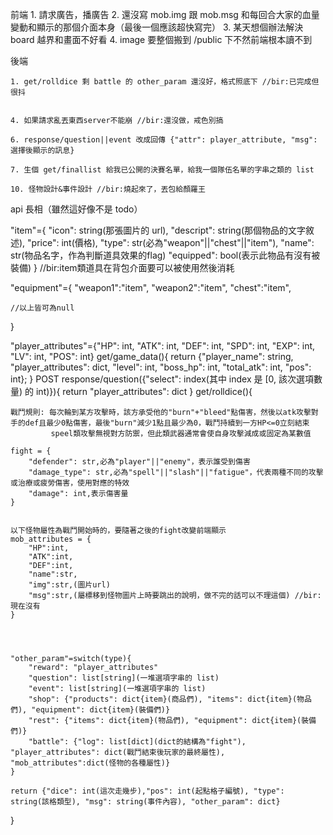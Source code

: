 前端
    1. 請求廣告，播廣告
    2. 還沒寫 mob.img 跟 mob.msg 和每回合大家的血量變動和顯示的那個介面本身（最後一個應該超快寫完）
    3. 某天想個辦法解決 board 越界和畫面不好看
    4. image 要整個搬到 /public 下不然前端根本讀不到

後端

    1. get/rolldice 剩 battle 的 other_param 還沒好，格式照底下 //bir:已完成但很抖


    4. 如果請求亂丟東西server不能崩 //bir:還沒做，戒色別搞

    6. response/question||event 改成回傳 {"attr": player_attribute, "msg": 選擇後顯示的訊息}

    7. 生個 get/finallist 給我已公開的決賽名單，給我一個隊伍名單的字串之類的 list
    
    10. 怪物設計&事件設計 //bir:燒起來了，丟包給顏羅王

api 長相（雖然這好像不是 todo）

"item"={
    "icon": string(那張圖片的 url),
    "descript": string(那個物品的文字敘述),
    "price": int(價格),
    "type": str(必為"weapon"||"chest"||"item"),
    "name": str(物品名字，作為判斷道具效果的flag)
    "equipped": bool(表示此物品有沒有被裝備)
    }
    //bir:item類道具在背包介面要可以被使用然後消耗

"equipment"={
    "weapon1":"item",
    "weapon2":"item",
    "chest":"item",

    //以上皆可為null
}


"player_attributes"={"HP": int, "ATK": int, "DEF": int, "SPD": int, "EXP": int, "LV": int, "POS": int}
get/game_data(){
    return {"player_name": string, "player_attributes": dict, "level": int, "boss_hp": int, "total_atk": int, "pos": int};
}
POST response/question({"select": index(其中 index 是 [0, 該次選項數量) 的 int)}){
    return "player_attributes": dict
}
get/rolldice(){
    


    戰鬥規則: 每次輪到某方攻擊時，該方承受他的"burn"+"bleed"點傷害，然後以atk攻擊對手的def且最少0點傷害，最後"burn"減少1點且最少為0，戰鬥持續到一方HP<=0立刻結束
             speel類攻擊無視對方防禦，但此類武器通常會使自身攻擊減成或固定為某數值

    fight = {
        "defender": str,必為"player"||"enemy"，表示誰受到傷害
        "damage_type": str,必為"spell"||"slash"||"fatigue"，代表兩種不同的攻擊或治療或疲勞傷害，使用對應的特效
        "damage": int,表示傷害量
    }


    以下怪物屬性為戰鬥開始時的，要隨著之後的fight改變前端顯示
    mob_attributes = {
        "HP":int,
        "ATK":int,
        "DEF":int,
        "name":str,
        "img":str,(圖片url)
        "msg":str,(屬標移到怪物圖片上時要跳出的說明，做不完的話可以不理這個) //bir:現在沒有
    }




    "other_param"=switch(type){
        "reward": "player_attributes"
        "question": list[string](一堆選項字串的 list)
        "event": list[string](一堆選項字串的 list)
        "shop": {"products": dict{item}(商品們), "items": dict{item}(物品們), "equipment": dict{item}(裝備們)}
        "rest": {"items": dict{item}(物品們), "equipment": dict{item}(裝備們)}
        "battle": {"log": list[dict](dict的結構為"fight"), "player_attributes": dict(戰鬥結束後玩家的最終屬性), "mob_attributes":dict(怪物的各種屬性)}
    }

    return {"dice": int(這次走幾步),"pos": int(起點格子編號), "type": string(該格類型), "msg": string(事件內容), "other_param": dict}
}